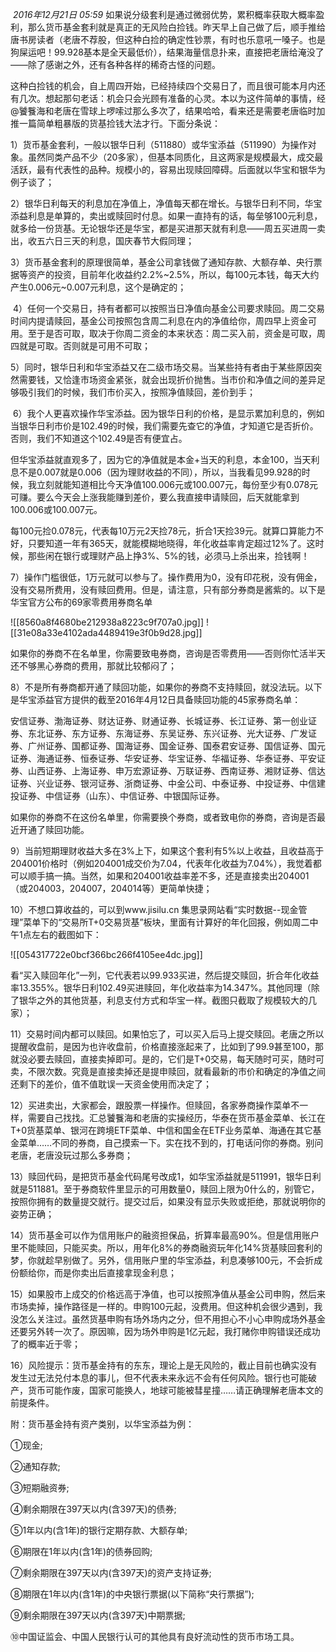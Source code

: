  _2016年12月21日 05:59_
如果说分级套利是通过微弱优势，累积概率获取大概率盈利，那么货币基金套利就是真正的无风险白捡钱。昨天早上自己做了后，顺手推给唐书房读者（老唐不荐股，但这种白捡的确定性钞票，有时也乐意吼一嗓子。也是狗屎运吧！99.928基本是全天最低价），结果海量信息扑来，直接把老唐给淹没了——除了感谢之外，还有各种各样的稀奇古怪的问题。

这种白捡钱的机会，自上周四开始，已经持续四个交易日了，而且很可能本月内还有几次。想起那句老话：机会只会光顾有准备的心灵。本以为这件简单的事情，经 @饕餮海和老唐在雪球上啰嗦过那么多次了，结果哈哈，看来还是需要老唐临时加推一篇简单粗暴版的货基捡钱大法才行。下面分条说：

1）货币基金套利，一般以银华日利（511880）或华宝添益（511990）为操作对象。虽然同类产品不少（20多家），但基本同质化，且这两家是规模最大，成交最活跃，最有代表性的品种。规模小的，容易出现赎回障碍。后面就以华宝和银华为例子谈了；

2）银华日利每天的利息加在净值上，净值每天都在增长。与银华日利不同，华宝添益利息是单算的，卖出或赎回时付息。如果一直持有的话，每垒够100元利息，就多给一份货基。无论银华还是华宝，都是买进那天就有利息——周五买进周一卖出，收五六日三天的利息，国庆春节大假同理；

3）货币基金套利的原理很简单，基金公司拿钱做了通知存款、大额存单、央行票据等资产的投资，目前年化收益约2.2%~2.5%，所以，每100元本钱，每天大约产生0.006元~0.007元利息，这个是确定的；

 4）任何一个交易日，持有者都可以按照当日净值向基金公司要求赎回。周二交易时间内提请赎回，基金公司按照包含周二利息在内的净值给你，周四早上资金可用。至于是否可取，取决于你周二资金的本来状态：周二买入前，资金是可取，周四就是可取。否则就是可用不可取；

5）同时，银华日利和华宝添益又在二级市场交易。当某些持有者由于某些原因突然需要钱，又恰逢市场资金紧张，就会出现折价抛售。当市价和净值之间的差异足够吸引我们的时候，我们市价买入，按照净值赎回，差价到手；

 6）我个人更喜欢操作华宝添益。因为银华日利的价格，是显示累加利息的，例如当银华日利市价是102.49的时候，我们需要先查它的净值，才知道它是否折价。否则，我们不知道这个102.49是否有便宜占。

但华宝添益就直观多了，因为它的净值就是本金+当天的利息，本金100，当天利息不是0.007就是0.006（因为理财收益的不同），所以，当我看见99.928的时候，我立刻就能知道相比今天净值100.006元或100.007元，每份至少有0.078元可赚。要么今天会上涨我能赚到差价，要么我直接申请赎回，后天就能拿到100.006或100.007元。

每100元捡0.078元，代表每10万元2天捡78元，折合1天捡39元。就算口算能力不好，只要知道一年有365天，就能模糊地晓得，年化收益率肯定超过12%了。这时候，那些闲在银行或理财产品上挣3%、5%的钱，必须马上杀出来，捡钱啊！

7）操作门槛很低，1万元就可以参与了。操作费用为0，没有印花税，没有佣金，没有交易所费用，没有赎回费用。但是，请注意，只有部分券商是酱紫的。以下是华宝官方公布的69家零费用券商名单

![[8560a8f4680be212938a8223c9f707a0.jpg]]
![[31e08a33e4102ada4489419e3f0b9d28.jpg]]

如果你的券商不在名单里，你需要致电券商，咨询是否零费用——否则你忙活半天还不够黑心券商的费用，那就比较郁闷了；

8）不是所有券商都开通了赎回功能，如果你的券商不支持赎回，就没法玩。以下是华宝添益官方提供的截至2016年4月12日具备赎回功能的45家券商名单：

安信证券、渤海证券、财达证券、财通证券、长城证券、长江证券、第一创业证券、东北证券、东方证券、东海证券、东吴证券、东兴证券、光大证券、广发证券、广州证券、国都证券、国海证券、国金证券、国泰君安证券、国信证券、国元证券、海通证券、恒泰证券、华安证券、华宝证券、华福证券、华泰证券、平安证券、山西证券、上海证券、申万宏源证券、万联证券、西南证券、湘财证券、信达证券、兴业证券、银河证券、浙商证券、中金公司、中泰证券、中投证券、中信建投证券、中信证券（山东）、中信证券、中银国际证券。

如果你的券商不在这份名单里，你需要换个券商，或者致电你的券商，咨询是否最近开通了赎回功能。

9）当前短期理财收益大多在3%上下，如果这个套利有5%以上收益，且收益高于204001价格时（例如204001成交价为7.04，代表年化收益为7.04%），我觉着都可以顺手搞一搞。当然，如果和204001收益率差不多，还是直接卖出204001（或204003，204007，204014等）更简单快捷；

10）不想口算收益的，可以到www.jisilu.cn 集思录网站看“实时数据--现金管理”菜单下的“交易所T+0交易货基”板块，里面有计算好的年化回报，例如周二中午1点左右的截图如下：

![[054317722e0bcf366bc266f4105ee4dc.jpg]]

看“买入赎回年化”一列，它代表若以99.933买进，然后提交赎回，折合年化收益率13.355%。银华日利102.49买进赎回，年化收益率为14.347%。其他同理（除了银华之外的其他货基，利息支付方式和华宝一样。截图只截取了规模较大的几家）；

11）交易时间内都可以赎回。如果怕忘了，可以买入后马上提交赎回。老唐之所以提醒收盘前，是因为也许收盘前，价格直接涨起来了，比如到了99.9甚至100，那就没必要去赎回，直接卖掉即可。是的，它们是T+0交易，每天随时可买，随时可卖，不限次数。究竟是直接卖掉还是提申赎回，就看最新的市价和确定的净值之间还剩下的差价，值不值耽误一天资金使用而决定了；

12）买进卖出，大家都会，跟股票一样操作。但赎回，各家券商操作菜单不一样，需要自己找找。汇总饕餮海和老唐的实操经历，华泰在货币基金菜单、长江在T+0货基菜单、银河在跨境ETF菜单、中信和国金在ETF业务菜单、海通在其它基金菜单……不同的券商，自己摸索一下。实在找不到的，打电话问你的券商。别问老唐，老唐没玩过那么多券商；

13）赎回代码，是把货币基金代码尾号改成1，如华宝添益就是511991，银华日利就是511881。至于券商软件里显示的可用数量0，赎回上限为0什么的，别管它，按照你拥有的数量提交就行。提交过后，如果没有显示失败或拒绝，那就说明你的姿势正确；

14）货币基金可以作为信用账户的融资担保品，折算率最高90%。但是信用账户里不能赎回，只能买卖。所以，用年化8%的券商融资玩年化14%货基赎回套利的梦，你就趁早别做了。另外，信用账户里的华宝添益，利息凑够100元，不会折成份额给你，而是你卖出后直接拿现金利息；

15）如果股市上成交的价格远高于净值，也可以按照净值从基金公司申购，然后来市场卖掉，操作路径是一样的。申购100元起，没费用。但这种机会很少遇到，我没怎么关注过。虽然货基申购有场外场内之分，但不用担心不小心申购成场外基金还要另外转一次了。原因嘛，因为场外申购是1亿元起，我打赌你申购错误还成功了的概率近于零；

16）风险提示：货币基金持有的东东，理论上是无风险的，截止目前也确实没有发生过无法兑付本息的事儿，但不代表未来永远不会有任何风险。银行也可能破产，货币可能作废，国家可能换人，地球可能被彗星撞……请正确理解老唐本文的前提条件。

附：货币基金持有资产类别，以华宝添益为例：

①现金;

②通知存款;

③短期融资券;

④剩余期限在397天以内(含397天)的债券;

⑤1年以内(含1年)的银行定期存款、大额存单;

⑥期限在1年以内(含1年)的债券回购;

⑦剩余期限在397天以内(含397天)的资产支持证券;

⑧期限在1年以内(含1年)的中央银行票据(以下简称“央行票据”);

⑨剩余期限在397天以内(含397天)中期票据;

⑩中国证监会、中国人民银行认可的其他具有良好流动性的货币市场工具。